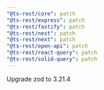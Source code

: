 ```yaml
---
"@ts-rest/core": patch
"@ts-rest/express": patch
"@ts-rest/fastify": patch
"@ts-rest/nest": patch
"@ts-rest/next": patch
"@ts-rest/open-api": patch
"@ts-rest/react-query": patch
"@ts-rest/solid-query": patch
---
```


Upgrade zod to 3.21.4
